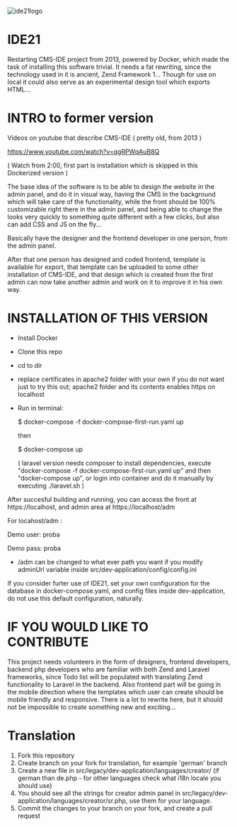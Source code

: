 ![ide21logo](https://github.com/nebojsatomic/IDE21/assets/1038256/aaddf2a1-f4e9-435d-864e-68963a132859)

# IDE21
Restarting CMS-IDE project from 2013, powered by Docker, which made the task of installing this software trivial. It needs a fat rewriting, since the technology used in it is ancient, Zend Framework 1... Though for use on local it could also serve as an experimental design tool which exports HTML...

# INTRO to former version
Videos on youtube that describe CMS-IDE ( pretty old, from 2013 )

https://www.youtube.com/watch?v=qgRPWqAuB8Q

( Watch from 2:00, first part is installation which is skipped in this Dockerized version )

The base idea of the software is to be able to design the website in the admin panel, and do it in visual way, having the CMS in the background which will take care of the functionality, while the front should be 100% customizable right there in the admin panel, and being able to change the looks very quickly to something quite different with a few clicks, but also can add CSS and JS on the fly...

Basically have the designer and the frontend developer in one person, from the admin panel.

After that one person has designed and coded frontend, template is available for export, that template can be uploaded to some other installation of CMS-IDE, and that design which is created from the first admin can now take another admin and work on it to improve it in his own way.

# INSTALLATION OF THIS VERSION

- Install Docker
- Clone this repo
- cd to dir
- replace certificates in apache2 folder with your own if you do not want just to try this out; apache2 folder and its contents enables https on localhost
- Run in terminal:

  $ docker-compose -f docker-compose-first-run.yaml up

  then

  $ docker-compose up

  ( laravel version needs composer to install dependencies, execute "docker-compose -f docker-compose-first-run.yaml up" and then "docker-compose up", or login into container and do it manually by executing ./laravel.sh )

After succesful building and running, you can access the front at https://localhost, and admin area at https://localhost/adm


For locahost/adm :

Demo user:  proba

Demo pass:  proba

*  /adm can be changed to what ever path you want if you modify adminUrl variable inside src/dev-application/config/config.ini

If you consider furter use of IDE21, set your own configuration for the database in docker-compose.yaml, and config files inside dev-application, do not use this default configuration, naturally.


# IF YOU WOULD LIKE TO CONTRIBUTE
This project needs volunteers in the form of designers, frontend developers, backend php developers who are familiar with both Zend and Laravel frameworks, since Todo list will be populated with translating Zend functionality to Laravel in the backend. Also frontend part will be going in the mobile direction where the templates which user can create should be mobile friendly and responsive.
There is a lot to rewrite here, but it should not be impossible to create something new and exciting...

# Translation

1. Fork this repository
2. Create branch on your fork for translation, for example 'german' branch
3. Create a new file in src/legacy/dev-application/languages/creator/  (if german than de.php - for other languages check what i18n locale you should use)
4. You should see all the strings for creator admin panel in src/legacy/dev-application/languages/creator/sr.php, use them for your language.
5. Commit the changes to your branch on your fork, and create a pull request

